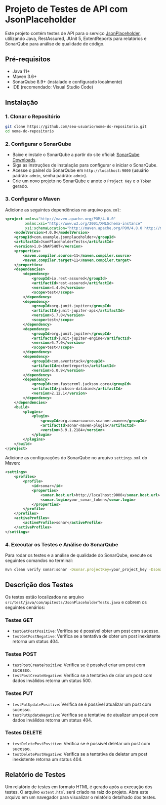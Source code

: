 # Projeto de Testes de API com JsonPlaceholder

Este projeto contém testes de API para o serviço [JsonPlaceholder](https://jsonplaceholder.typicode.com/), utilizando Java, RestAssured, JUnit 5, ExtentReports para relatórios e SonarQube para análise de qualidade de código.

## Pré-requisitos

- Java 11+
- Maven 3.6+
- SonarQube 8.9+ (instalado e configurado localmente)
- IDE (recomendado: Visual Studio Code)

## Instalação

### 1. Clonar o Repositório

```sh
git clone https://github.com/seu-usuario/nome-do-repositorio.git
cd nome-do-repositorio
```

### 2. Configurar o SonarQube

- Baixe e instale o SonarQube a partir do site oficial: [SonarQube Downloads](https://www.sonarqube.org/downloads/).
- Siga as instruções de instalação para configurar e iniciar o SonarQube.
- Acesse o painel do SonarQube em `http://localhost:9000` (usuário padrão: `admin`, senha padrão: `admin`).
- Crie um novo projeto no SonarQube e anote o `Project Key` e o `Token` gerado.

### 3. Configurar o Maven

Adicione as seguintes dependências no arquivo `pom.xml`:

```xml
<project xmlns="http://maven.apache.org/POM/4.0.0"
         xmlns:xsi="http://www.w3.org/2001/XMLSchema-instance"
         xsi:schemaLocation="http://maven.apache.org/POM/4.0.0 http://maven.apache.org/xsd/maven-4.0.0.xsd">
    <modelVersion>4.0.0</modelVersion>
    <groupId>com.example.jsonplaceholder</groupId>
    <artifactId>JsonPlaceholderTests</artifactId>
    <version>1.0-SNAPSHOT</version>
    <properties>
        <maven.compiler.source>11</maven.compiler.source>
        <maven.compiler.target>11</maven.compiler.target>
    </properties>
    <dependencies>
        <dependency>
            <groupId>io.rest-assured</groupId>
            <artifactId>rest-assured</artifactId>
            <version>4.4.0</version>
            <scope>test</scope>
        </dependency>
        <dependency>
            <groupId>org.junit.jupiter</groupId>
            <artifactId>junit-jupiter-api</artifactId>
            <version>5.7.0</version>
            <scope>test</scope>
        </dependency>
        <dependency>
            <groupId>org.junit.jupiter</groupId>
            <artifactId>junit-jupiter-engine</artifactId>
            <version>5.7.0</version>
            <scope>test</scope>
        </dependency>
        <dependency>
            <groupId>com.aventstack</groupId>
            <artifactId>extentreports</artifactId>
            <version>5.0.9</version>
        </dependency>
        <dependency>
            <groupId>com.fasterxml.jackson.core</groupId>
            <artifactId>jackson-databind</artifactId>
            <version>2.12.1</version>
        </dependency>
    </dependencies>
    <build>
        <plugins>
            <plugin>
                <groupId>org.sonarsource.scanner.maven</groupId>
                <artifactId>sonar-maven-plugin</artifactId>
                <version>3.9.1.2184</version>
            </plugin>
        </plugins>
    </build>
</project>
```

Adicione as configurações do SonarQube no arquivo `settings.xml` do Maven:

```xml
<settings>
    <profiles>
        <profile>
            <id>sonar</id>
            <properties>
                <sonar.host.url>http://localhost:9000</sonar.host.url>
                <sonar.login>your_sonar_token</sonar.login>
            </properties>
        </profile>
    </profiles>
    <activeProfiles>
        <activeProfile>sonar</activeProfile>
    </activeProfiles>
</settings>
```

### 4. Executar os Testes e Análise do SonarQube

Para rodar os testes e a análise de qualidade do SonarQube, execute os seguintes comandos no terminal:

```sh
mvn clean verify sonar:sonar -Dsonar.projectKey=your_project_key -Dsonar.login=your_sonar_token
```

## Descrição dos Testes

Os testes estão localizados no arquivo `src/test/java/com/apitests/JsonPlaceholderTests.java` e cobrem os seguintes cenários:

### Testes GET

- `testGetPostPositive`: Verifica se é possível obter um post com sucesso.
- `testGetPostNegative`: Verifica se a tentativa de obter um post inexistente retorna um status 404.

### Testes POST

- `testPostCreatePositive`: Verifica se é possível criar um post com sucesso.
- `testPostCreateNegative`: Verifica se a tentativa de criar um post com dados inválidos retorna um status 500.

### Testes PUT

- `testPutUpdatePositive`: Verifica se é possível atualizar um post com sucesso.
- `testPutUpdateNegative`: Verifica se a tentativa de atualizar um post com dados inválidos retorna um status 404.

### Testes DELETE

- `testDeletePostPositive`: Verifica se é possível deletar um post com sucesso.
- `testDeletePostNegative`: Verifica se a tentativa de deletar um post inexistente retorna um status 404.

## Relatório de Testes

Um relatório de testes em formato HTML é gerado após a execução dos testes. O arquivo `extent.html` será criado na raiz do projeto. Abra este arquivo em um navegador para visualizar o relatório detalhado dos testes.

